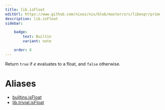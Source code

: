 ```yaml
---
title: lib.isFloat
editUrl: https://www.github.com/nixos/nix/blob/master/src/libexpr/primops.cc
description: lib.isFloat
sidebar:

    badge:
        text: Builtin
        variant: note

    order: 8
---
```


Return `true` if *e* evaluates to a float, and `false` otherwise.


# Aliases

- [builtins.isFloat](reference/builtins/builtins-isFloat)
- [lib.trivial.isFloat](reference/lib/trivial/lib-trivial-isFloat)


